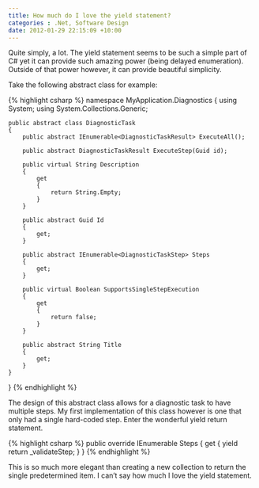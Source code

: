 ```yaml
---
title: How much do I love the yield statement?
categories : .Net, Software Design
date: 2012-01-29 22:15:09 +10:00
---
```


Quite simply, a lot. The yield statement seems to be such a simple part of C# yet it can provide such amazing power (being delayed enumeration). Outside of that power however, it can provide beautiful simplicity.

Take the following abstract class for example:

<!--more-->

{% highlight csharp %}
namespace MyApplication.Diagnostics
{
    using System;
    using System.Collections.Generic;
    
    public abstract class DiagnosticTask
    {
        public abstract IEnumerable<DiagnosticTaskResult> ExecuteAll();
    
        public abstract DiagnosticTaskResult ExecuteStep(Guid id);
    
        public virtual String Description
        {
            get
            {
                return String.Empty;
            }
        }
    
        public abstract Guid Id
        {
            get;
        }
    
        public abstract IEnumerable<DiagnosticTaskStep> Steps
        {
            get;
        }
    
        public virtual Boolean SupportsSingleStepExecution
        {
            get
            {
                return false;
            }
        }
    
        public abstract String Title
        {
            get;
        }
    }
}
{% endhighlight %}

The design of this abstract class allows for a diagnostic task to have multiple steps. My first implementation of this class however is one that only had a single hard-coded step. Enter the wonderful yield return statement.

{% highlight csharp %}
public override IEnumerable<DiagnosticTaskStep> Steps
{
    get
    {
        yield return _validateStep;
    }
}
{% endhighlight %}

This is so much more elegant than creating a new collection to return the single predetermined item. I can’t say how much I love the yield statement.


